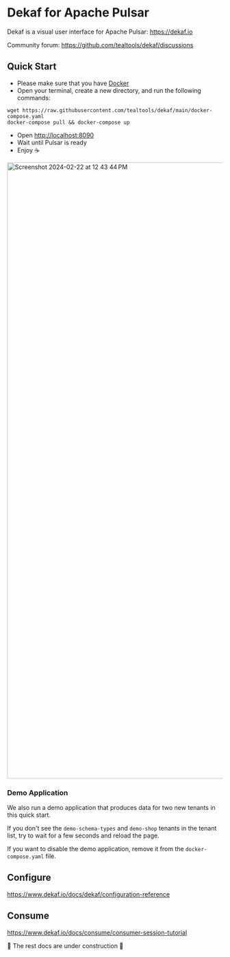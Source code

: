 # Dekaf for Apache Pulsar

Dekaf is a visual user interface for Apache Pulsar: <https://dekaf.io>

Community forum: https://github.com/tealtools/dekaf/discussions

## Quick Start


- Please make sure that you have [Docker](https://docs.docker.com/get-docker/)
- Open your terminal, create a new directory, and run the following commands:

```
wget https://raw.githubusercontent.com/tealtools/dekaf/main/docker-compose.yaml
docker-compose pull && docker-compose up
```

- Open <http://localhost:8090>
- Wait until Pulsar is ready
- Enjoy ☕️

<img width="1435" alt="Screenshot 2024-02-22 at 12 43 44 PM" src="https://github.com/tealtools/dekaf/assets/9302460/d224e725-48e2-4cad-a2c5-e2a94246362b">

### Demo Application

 We also run a demo application that produces data for two new tenants in this quick start.

If you don't see the `demo-schema-types` and `demo-shop` tenants in the tenant list, try to wait for a few seconds and reload the page.

If you want to disable the demo application, remove it from the `docker-compose.yaml` file.

## Configure

<https://www.dekaf.io/docs/dekaf/configuration-reference>

## Consume

<https://www.dekaf.io/docs/consume/consumer-session-tutorial>

🚧 The rest docs are under construction 🚧
